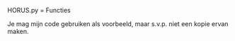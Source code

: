 HORUS.py = Functies

Je mag mijn code gebruiken als voorbeeld, maar s.v.p. niet een kopie ervan maken.
